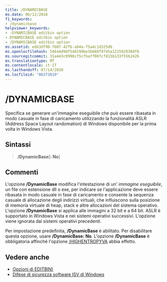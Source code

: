 ```yaml
---
title: /DYNAMICBASE
ms.date: 06/12/2018
f1_keywords:
- /dynamicbase
helpviewer_keywords:
- -DYNAMICBASE editbin option
- DYNAMICBASE editbin option
- /DYNAMICBASE editbin option
ms.assetid: edb3df90-7b07-42fb-a94a-f5a4c1d325d6
ms.openlocfilehash: 54644d9df546299be3b688f9745a121592938df6
ms.sourcegitcommit: 31a443c9998cf5cfbaff00fcf815b133f55b2426
ms.translationtype: MT
ms.contentlocale: it-IT
ms.lasthandoff: 07/14/2020
ms.locfileid: "86373619"
---
```

# <a name="dynamicbase"></a>/DYNAMICBASE

Specifica se generare un'immagine eseguibile che può essere ribasata in modo casuale in fase di caricamento utilizzando la funzionalità ASLR (Address Space Layout randomation) di Windows disponibile per la prima volta in Windows Vista.

## <a name="syntax"></a>Sintassi

> **/DynamicBase**[**: No**]

## <a name="remarks"></a>Commenti

L'opzione **/DynamicBase** modifica l'intestazione di un' *immagine eseguibile*, un file con estensione dll o exe, per indicare se l'applicazione deve essere ribasata in modo casuale in fase di caricamento e consente la sequenza casuale di allocazione degli indirizzi virtuali, che influiscono sulla posizione di memoria virtuale di heap, stack e altre allocazioni del sistema operativo. L'opzione **/DynamicBase** si applica alle immagini a 32 bit e a 64 bit. ASLR è supportato in Windows Vista e nei sistemi operativi successivi. L'opzione viene ignorata dai sistemi operativi precedenti.

Per impostazione predefinita, **/DynamicBase** è abilitato. Per disabilitare questa opzione, usare **/DynamicBase: No**. L'opzione **/DynamicBase** è obbligatoria affinché l'opzione [/HIGHENTROPYVA](highentropyva-support-64-bit-aslr.md) abbia effetto.

## <a name="see-also"></a>Vedere anche

- [Opzioni di EDITBIN)](editbin-options.md)
- [Difese di sicurezza software ISV di Windows](https://docs.microsoft.com/previous-versions/bb430720(v=msdn.10))
